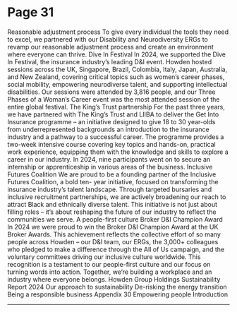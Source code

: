 # Page 31

Reasonable adjustment process
To give every individual the tools they 
need to excel, we partnered with our 
Disability and Neurodiversity ERGs to 
revamp our reasonable adjustment 
process and create an environment 
where everyone can thrive.
Dive In Festival
In 2024, we supported the Dive In 
Festival, the insurance industry’s leading 
D&I event. Howden hosted sessions 
across the UK, Singapore, Brazil, 
Colombia, Italy, Japan, Australia, and New 
Zealand, covering critical topics such as 
women’s career phases, social mobility, 
empowering neurodiverse talent, and 
supporting intellectual disabilities.
Our sessions were attended by 3,816 
people, and our Three Phases of a Woman’s 
Career event was the most attended 
session of the entire global festival.
The King’s Trust partnership
For the past three years, we have 
partnered with The King’s Trust and 
LIIBA to deliver the Get Into Insurance 
programme – an initiative designed 
to give 18 to 30 year-olds from 
underrepresented backgrounds an 
introduction to the insurance industry 
and a pathway to a successful career.
The programme provides a two-week 
intensive course covering key topics and 
hands-on, practical work experience, 
equipping them with the knowledge and 
skills to explore a career in our industry. In 
2024, nine participants went on to secure 
an internship or apprenticeship in various 
areas of the business.
Inclusive Futures Coalition
We are proud to be a founding partner of 
the Inclusive Futures Coalition, a bold ten- 
year initiative, focused on transforming 
the insurance industry’s talent landscape. 
Through targeted bursaries and inclusive 
recruitment partnerships, we are actively 
broadening our reach to attract Black and 
ethnically diverse talent.
This initiative is not just about filling 
roles – it’s about reshaping the future of 
our industry to reflect the communities 
we serve.
A people-first culture
Broker D&I 
Champion Award
In 2024 we were proud to win the 
Broker D&I Champion Award at the 
UK Broker Awards. This achievement 
reflects the collective effort of so 
many people across Howden – our 
D&I team, our ERGs, the 3,000+ 
colleagues who pledged to make 
a difference through the All of 
Us campaign, and the voluntary 
committees driving our inclusive 
culture worldwide. 
This recognition is a testament to our 
people-first culture and our focus on 
turning words into action. Together, 
we’re building a workplace and an 
industry where everyone belongs.
Howden Group Holdings
Sustainability Report 2024
Our approach to sustainability
De-risking the energy transition
Being a responsible business
Appendix
30
Empowering people 
Introduction


---